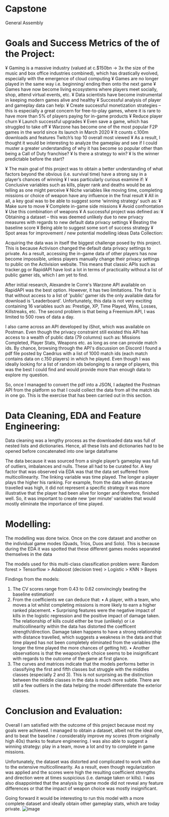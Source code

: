 # Capstone
General Assembly


# Goals and Success Metrics of the of the Project:

¥	Gaming is a massive industry (valued at c.$150bn -> 3x the size of the music and box office industries combined), which has drastically evolved, especially with the emergence of cloud computing
¥	Games are no longer played in the same way i.e. beginning/ ending then onto the next game
¥	Games have now become living ecosystems where players meet socially, shop, attend virtual events, etc.
¥	Data scientists have become instrumental in keeping modern games alive and healthy
¥	Successful analysis of player and gameplay data can help:
¥	Create successful monetization strategies – this is especially a great concern for free-to-play games, where it is rare to have more than 5% of players paying for in-game products
¥	Reduce player churn
¥	Launch successful upgrades
¥	Even save a game, which has struggled to take off
¥	Warzone has become one of the most popular F2P games in the world since its launch in March 2020
¥	It counts c.100m downloads and features Twitch’s top 10 overall most viewed
¥	As a result, I thought it would be interesting to analyze the gameplay and see if I could muster a greater understanding of why it has become so popular other than being a Call of Duty franchise?
¥	Is there a strategy to win?
¥	Is the winner predictable before the start?

¥	The main goal of this project was to obtain a better understanding of what factors beyond the obvious (i.e. survival time) have a strong say in a player’s chances of winning 
¥	I was particularly curious examine if:
¥	Conclusive variables such as kills, player rank and deaths would be as telling as one might perceive
¥	Niche variables like moving time, completing missions or choice of weapon have any influence in the final result
¥	All in all, a key goal was to be able to suggest some ‘winning strategy’ such as:
¥	Make sure to move
¥	Complete in-game side missions
¥	Avoid confrontation
¥	Use this combination of weapons 
¥	A successful project was defined as:
¥	Obtaining a dataset – this was deemed unlikely due to new privacy measures with regards to new default data privacy settings
¥	Beating the baseline score
¥	Being able to suggest some sort of success strategy
¥	Spot areas for improvement / new potential modelling ideas
Data Collection:

Acquiring the data was in itself the biggest challenge posed by this project. This is because Activison changed the default data privacy settings to private. As a result, accessing the in-game data of other players has now become impossible, unless players manually change their privacy settings to public on the Activision website. This means that classic APIs such as tracker.gg or RapidAPI have lost a lot in terms of practicality without a list of public gamer ids, which I am yet to find. 

After initial research, Alexandre le Corre's Warzone API available on RapidAPI was the best option. However, it has two limitations. The first is that without access to a list of 'public' gamer ids the only available data for download is 'Leaderboard'. Unfortunately, this data is not very exciting containing 16 variables such as: Prestige, XP, Time Played, Wins, Losses, Killstreaks, etc. The second problem is that being a Freemium API, I was limited to 500 rows of data a day.

I also came across an API developed by iShot, which was available on Postman. Even though the privacy constraint still existed this API has access to a wealth of public data (79 columns) such as: Missions Completed, Player Stats, Weapons etc. as long as one can provide match ids. By chance, browsing through the API's discussion on Discord I found a pdf file posted by Caedrius with a list of 1000 match ids (each match contains data on c.150 players) in which he played. Even though I was ideally looking for a list of random ids belonging to a range of players, this was the best I could find and would provide more than enough data to explore my question.

So, once I managed to convert the pdf into a JSON, I adapted the Postman API from the platform so that I could collect the data from all the match ids in one go. This is the exercise that has been carried out in this section.


# Data Cleaning, EDA and Feature Engineering:

Data cleaning was a lengthy process as the downloaded data was full of nested lists and dictionaries. Hence, all these lists and dictionaries had to be opened before concatenated into one large dataframe

The data because it was sourced from a single player’s gameplay was full of outliers, imbalances and nulls. These all had to be curated for. A key factor that was observed via EDA was that the data set suffered from multicollinearity. The linking variable was time played. The longer a player plays the higher his ranking. For example, from the data when distance travelled was high, it did not represent a specific strategy it was more illustrative that the player had been alive for longer and therefore, finished well. So, it was important to create new ‘per minute’ variables that would mostly eliminate the importance of time played.



# Modelling:

The modelling was done twice. Once on the core dataset and another on the individual game modes (Quads, Trios, Duos and Solo). This is because during the EDA it was spotted that these different games modes separated themselves in the data

The models used for this multi-class classification problem were:
Random forest > Tensorflow > Adaboost (decision tree) > Logistic > KNN > Bayes

Findings from the models:
1) The CV scores range from 0.43 to 0.62 convincingly beating the baseline estimation!
2) From the coefficients we can deduce that:
•	A player, with a team, who moves a lot whilst completing missions is more likely to earn a higher ranked placement.
•	Surprising features were the negative impact of kills in the logistic regression and the positive impact of damage taken. The relationship of kills could either be true (unlikely) or i.e multicollinearity within the data has distorted the coefficent strength/direction. Damage taken happens to have a strong relationship with distance travelled, which suggests a weakness in the data and that time played has not been completely eliminated from the variables (the longer the time played the more chances of getting hit).
•	Another observations is that the weapon/perk choice seems to be insignificant with regards to the outcome of the game at first glance.
3) The curves and matrices indicate that the models performs better in classifying the first and fifth classes but struggle with the middles classes (especially 2 and 3). This is not surprising as the distinction between the middle classes in the data is much more subtle. There are still a few outliers in the data helping the model differentiate the exterior classes.

# Conclusion and Evaluation:

Overall I am satisfied with the outcome of this project because most my goals were achieved. I managed to obtain a dataset, albeit not the ideal one, and to beat the baseline / considerably improve my scores (from originally high 40s) thanks to feature engineering. I was also able to suggest a winning strategy: play in a team, move a lot and try to complete in game missions.

Unfortunately, the dataset was distorted and complicated to work with due to the extensive multicollinearity. As a result, even though regularization was applied and the scores were high the resulting coefficient strengths and direction were at times suspicious (i.e. damage taken or kills). I was also disappointed that the analysis by game mode did not reveal any feature differences or that the impact of weapon choice was mostly insignificant.

Going forward it would be interesting to run this model with a more complete dataset and ideally obtain other gameplay stats, which are today private.
![image](https://user-images.githubusercontent.com/61507763/112637067-ab1ac000-8e35-11eb-968c-cd12b4259428.png)
